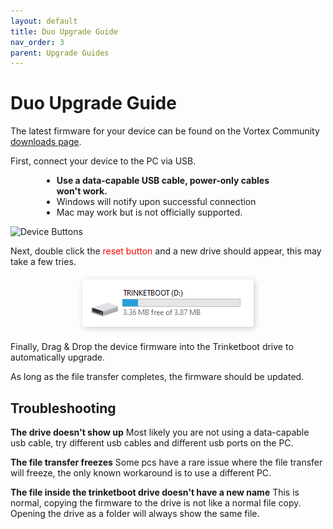 ```yaml
---
layout: default
title: Duo Upgrade Guide
nav_order: 3
parent: Upgrade Guides
---
```


# Duo Upgrade Guide

The latest firmware for your device can be found on the Vortex Community [downloads page](https://vortex.community/downloads).

First, connect your device to the PC via USB.

<div style="margin-left: 50px; margin-right: 50px" markdown="1">

- **Use a data-capable USB cable, power-only cables won't work.**
- Windows will notify upon successful connection
- Mac may work but is not officially supported.

</div>

![Device Buttons](assets/images/device-duo-buttons.png)

Next, double click the <span style="color: #ff0000">reset button</span> and a new drive should appear, this may take a few tries.

<div style="text-align: center; margin: 20px">
  <img src="assets/images/trinketboot-drive.png" style="box-shadow: 2px 2px 10px rgba(0, 0, 0, 0.2); border-radius: 5px;">
</div>

Finally, Drag & Drop the device firmware into the Trinketboot drive to automatically upgrade.

As long as the file transfer completes, the firmware should be updated.

## Troubleshooting

**The drive doesn't show up**
Most likely you are not using a data-capable usb cable, try different usb cables and different usb ports on the PC.

**The file transfer freezes**
Some pcs have a rare issue where the file transfer will freeze, the only known workaround is to use a different PC.

**The file inside the trinketboot drive doesn't have a new name**
This is normal, copying the firmware to the drive is not like a normal file copy. Opening the drive as a folder will always show the same file.
